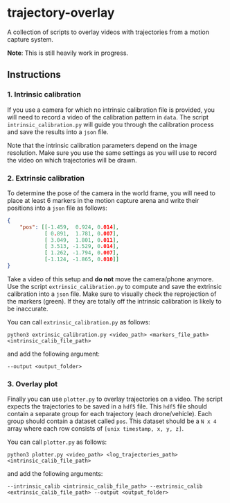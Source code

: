 # trajectory-overlay

A collection of scripts to overlay videos with trajectories from a motion capture system.

**Note**: This is still heavily work in progress.

## Instructions

### 1. Intrinsic calibration
If you use a camera for which no intrinsic calibration file is provided, you will need
to record a video of the calibration pattern in `data`. The script `intrinsic_calibration.py`
will guide you through the calibration process and save the results into a `json` file. 

Note that the intrinsic calibration parameters depend on the image resolution. Make sure you
use the same settings as you will use to record the video on which trajectories will be drawn.

### 2. Extrinsic calibration
To determine the pose of the camera in the world frame, you will need to place at least 6 markers in the motion capture arena and write their positions into a `json` file as follows:
```json
{ 
    "pos": [[-1.459,  0.924, 0.014],
            [ 0.891,  1.781, 0.007],
            [ 3.049,  1.801, 0.011],
            [ 3.513, -1.529, 0.014],
            [ 1.262, -1.794, 0.007],
            [-1.124, -1.865, 0.010]]
}
```
Take a video of this setup and **do not** move the camera/phone anymore. Use the script
`extrinsic_calibration.py` to compute and save the extrinsic calibration into a `json` file. Make sure to visually check the reprojection of the markers (green). If they are totally off 
the intrinsic calibration is likely to be inaccurate. 

You can call `extrinsic_calibration.py` as follows:

```python3 extrinsic_calibration.py <video_path> <markers_file_path> <intrinsic_calib_file_path> ```

and add the following argument:

```--output <output_folder>```

### 3. Overlay plot
Finally you can use `plotter.py` to overlay trajectories on a video. The script expects the
trajectories to be saved in a `hdf5` file. This `hdf5` file should contain a separate group
for each trajectory (each drone/vehicle). Each group should contain a dataset called `pos`.
This dataset should be a `N x 4` array where each row consists of `[unix timestamp, x, y, z]`.

You can call `plotter.py` as follows:

```python3 plotter.py <video_path> <log_trajectories_path> <intrinsic_calib_file_path> ```

and add the following arguments:

```--intrinsic_calib <intrinsic_calib_file_path> --extrinsic_calib <extrinsic_calib_file_path> --output <output_folder>```
